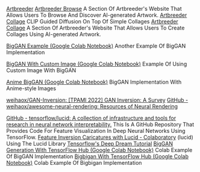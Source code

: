 
[Artbreeder](https://www.artbreeder.com/)
[Artbreeder Browse](https://www.artbreeder.com/browse)
A Section Of Artbreeder's Website That Allows Users To Browse And Discover AI-generated Artwork.
[Artbreeder Collage](https://collage.artbreeder.com/)
CLIP Guided Diffusion On Top Of Simple Collages
[Artbreeder Collage](https://www.artbreeder.com/beta/collage)
A Section Of Artbreeder's Website That Allows Users To Create Collages Using AI-generated Artwork.

[BigGAN Example (Google Colab Notebook)](https://colab.research.google.com/drive/1MhfEAOBwhGu1A-F2NSVxGQrkJ4vk7w4V)
Another Example Of BigGAN Implementation

[BigGAN With Custom Image (Google Colab Notebook)](https://colab.research.google.com/drive/1rqDwIddy0eunhhV8yrznG4SNiB5XWFJJ)
Example Of Using Custom Image With BigGAN

[Anime BigGAN (Google Colab Notebook)](https://colab.research.google.com/github/HighCWu/anime_biggan_toy/blob/main/colab/Play_Anime_BigGAN.ipynb)
BigGAN Implementation With Anime-style Images

[weihaox/GAN-Inversion: [TPAMI 2022] GAN Inversion: A Survey](https://github.com/weihaox/GAN-Inversion)
[GitHub - weihaox/awesome-neural-rendering: Resources of Neural Rendering](https://github.com/weihaox/awesome-neural-rendering)

[GitHub - tensorflow/lucid: A collection of infrastructure and tools for research in neural network interpretability.](https://github.com/tensorflow/lucid)
This Is A GitHub Repository That Provides Code For Feature Visualization In Deep Neural Networks Using TensorFlow.
[Feature Inversion Caricatures with Lucid - Colaboratory](https://colab.research.google.com/github/tensorflow/lucid/blob/master/notebooks/misc/feature_inversion_caricatures.ipynb)
(lucid) Using The Lucid Library
[Tensorflow's Deep Dream Tutorial](https://colab.research.google.com/github/tensorflow/docs/blob/master/site/en/tutorials/generative/deepdream.ipynb)
[BigGAN Generation With TensorFlow Hub (Google Colab Notebook)](https://colab.research.google.com/github/tensorflow/hub/blob/master/examples/colab/biggan_generation_with_tf_hub.ipynb)
Colab Example Of BigGAN Implementation
[Bigbigan With TensorFlow Hub (Google Colab Notebook)](https://colab.research.google.com/github/tensorflow/hub/blob/master/examples/colab/bigbigan_with_tf_hub.ipynb)
Colab Example Of Bigbigan Implementation
